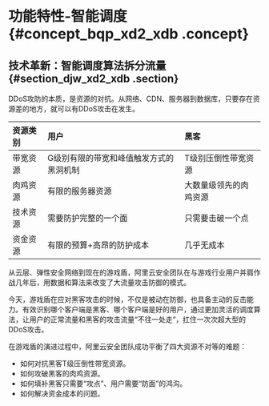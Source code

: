 # 功能特性-智能调度 {#concept_bqp_xd2_xdb .concept}

## 技术革新：智能调度算法拆分流量 {#section_djw_xd2_xdb .section}

DDoS攻防的本质，是资源的对抗。从网络、CDN、服务器到数据库，只要存在资源差的地方，就可以有DDoS攻击在发生。

|资源类别|用户|黑客|
|:---|:-|:-|
|带宽资源|G级别有限的带宽和峰值触发方式的黑洞机制|T级别压倒性带宽资源|
|肉鸡资源|有限的服务器资源|大数量级领先的肉鸡资源|
|技术资源|需要防护完整的一个面|只需要击破一个点|
|资金资源|有限的预算+高昂的防护成本|几乎无成本|

从云层、弹性安全网络到现在的游戏盾，阿里云安全团队在与游戏行业用户并肩作战几年后，用数据和算法来改变了大流量攻击防御的模式。

今天，游戏盾在应对黑客攻击的时候，不仅是被动在防御，也具备主动的反击能力。有效识别哪个客户端是黑客、哪个客户端是好的用户，通过更加灵活的调度算法，让用户的正常流量和黑客的攻击流量“不往一处走”，扛住一次次超大型的DDoS攻击。

在游戏盾的演进过程中，阿里云安全团队成功平衡了四大资源不对等的难题：

-   如何对抗黑客T级压倒性带宽资源。
-   如何攻破黑客的肉鸡资源。
-   如何填补黑客只需要“攻点”、用户需要“防面”的鸿沟。
-   如何解决资金成本的问题。

